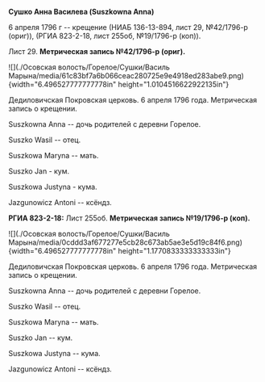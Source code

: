 **Сушко Анна Василева (Suszkowna Anna)**

6 апреля 1796 г -- крещение (НИАБ 136-13-894, лист 29, №42/1796-р
(ориг)), (РГИА 823-2-18, лист 255об, №19/1796-р (коп)).

Лист 29. **Метрическая запись №42/1796-р (ориг).**

![](./Осовская волость/Горелое/Сушки/Василь Марына/media/61c83bf7a6b066ceac280725e9e4918ed283abe9.png){width="6.496527777777778in"
height="1.0104516622922135in"}

Дедиловичская Покровская церковь. 6 апреля 1796 года. Метрическая запись
о крещении.

Suszkowna Anna -- дочь родителей с деревни Горелое.

Suszko Wasil -- отец.

Suszkowa Maryna -- мать.

Suszko Jan - кум.

Suszkowa Justyna - кума.

Jazgunowicz Antoni -- ксёндз.

**РГИА 823-2-18:** Лист 255об. **Метрическая запись №19/1796-р (коп).**

![](./Осовская волость/Горелое/Сушки/Василь Марына/media/0cddd3af677277e5cb28c673ab5ae3e5d19c84f6.png){width="6.496527777777778in"
height="1.1770833333333333in"}

Дедиловичская Покровская церковь. 6 апреля 1796 года. Метрическая запись
о крещении.

Suszkowna Anna -- дочь родителей с деревни Горелое.

Suszko Wasil -- отец.

Suszkowa Maryna -- мать.

Suszko Jan -- кум.

Suszkowa Justyna -- кума.

Jazgunowicz Antoni -- ксёндз.
